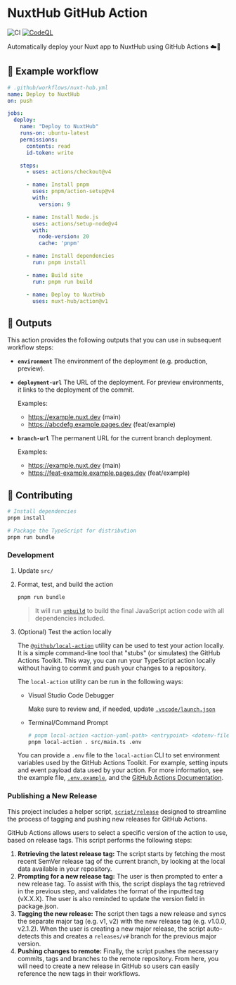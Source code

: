 # NuxtHub GitHub Action

![CI](https://github.com/actions/typescript-action/actions/workflows/ci.yml/badge.svg)
[![CodeQL](https://github.com/actions/typescript-action/actions/workflows/codeql-analysis.yml/badge.svg)](https://github.com/actions/typescript-action/actions/workflows/codeql-analysis.yml)

Automatically deploy your Nuxt app to NuxtHub using GitHub Actions ☁️🚀

## 📃 Example workflow

```yaml
# .github/workflows/nuxt-hub.yml
name: Deploy to NuxtHub
on: push

jobs:
  deploy:
    name: "Deploy to NuxtHub"
    runs-on: ubuntu-latest
    permissions:
      contents: read
      id-token: write

    steps:
      - uses: actions/checkout@v4

      - name: Install pnpm
        uses: pnpm/action-setup@v4
        with:
          version: 9

      - name: Install Node.js
        uses: actions/setup-node@v4
        with:
          node-version: 20
          cache: 'pnpm'

      - name: Install dependencies
        run: pnpm install

      - name: Build site
        run: pnpm run build

      - name: Deploy to NuxtHub
        uses: nuxt-hub/action@v1
```

## 🧾 Outputs

This action provides the following outputs that you can use in subsequent workflow steps:

- **`environment`**
  The environment of the deployment (e.g. production, preview).

- **`deployment-url`**
  The URL of the deployment. For preview environments, it links to the deployment of the commit.

  Examples:
  - https://example.nuxt.dev (main)
  - https://abcdefg.example.pages.dev (feat/example)

- **`branch-url`**
  The permanent URL for the current branch deployment.

  Examples:
  - https://example.nuxt.dev (main)
  - https://feat-example.example.pages.dev (feat/example)

## 💚 Contributing

```bash
# Install dependencies
pnpm install

# Package the TypeScript for distribution
pnpm run bundle
```

### Development

1. Update `src/`
1. Format, test, and build the action

   ```bash
   pnpm run bundle
   ```

   > It will run [`unbuild`](https://github.com/unjs/unbuild)
   > to build the final JavaScript action code with all dependencies included.

1. (Optional) Test the action locally

   The [`@github/local-action`](https://github.com/github/local-action) utility
   can be used to test your action locally. It is a simple command-line tool
   that "stubs" (or simulates) the GitHub Actions Toolkit. This way, you can run
   your TypeScript action locally without having to commit and push your changes
   to a repository.

   The `local-action` utility can be run in the following ways:

   - Visual Studio Code Debugger

     Make sure to review and, if needed, update
     [`.vscode/launch.json`](./.vscode/launch.json)

   - Terminal/Command Prompt

     ```bash
     # pnpm local-action <action-yaml-path> <entrypoint> <dotenv-file>
     pnpm local-action . src/main.ts .env
     ```

   You can provide a `.env` file to the `local-action` CLI to set environment
   variables used by the GitHub Actions Toolkit. For example, setting inputs and
   event payload data used by your action. For more information, see the example
   file, [`.env.example`](./.env.example), and the
   [GitHub Actions Documentation](https://docs.github.com/en/actions/learn-github-actions/variables#default-environment-variables).


### Publishing a New Release

This project includes a helper script, [`script/release`](./script/release)
designed to streamline the process of tagging and pushing new releases for
GitHub Actions.

GitHub Actions allows users to select a specific version of the action to use,
based on release tags. This script performs the following steps:

1. **Retrieving the latest release tag:** The script starts by fetching the most
   recent SemVer release tag of the current branch, by looking at the local data
   available in your repository.
1. **Prompting for a new release tag:** The user is then prompted to enter a new
   release tag. To assist with this, the script displays the tag retrieved in
   the previous step, and validates the format of the inputted tag (vX.X.X). The
   user is also reminded to update the version field in package.json.
1. **Tagging the new release:** The script then tags a new release and syncs the
   separate major tag (e.g. v1, v2) with the new release tag (e.g. v1.0.0,
   v2.1.2). When the user is creating a new major release, the script
   auto-detects this and creates a `releases/v#` branch for the previous major
   version.
1. **Pushing changes to remote:** Finally, the script pushes the necessary
   commits, tags and branches to the remote repository. From here, you will need
   to create a new release in GitHub so users can easily reference the new tags
   in their workflows.
